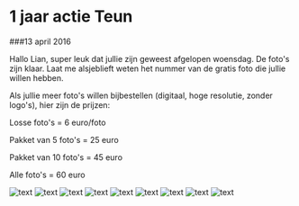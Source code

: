 1 jaar actie Teun
=================

###13 april 2016

Hallo Lian, super leuk dat jullie zijn geweest afgelopen woensdag. De foto's zijn klaar. Laat me alsjeblieft weten het nummer van de gratis foto die jullie willen hebben.

Als jullie meer foto's willen bijbestellen (digitaal, hoge resolutie, zonder logo's), hier zijn de prijzen:

Losse foto's = 6 euro/foto

Pakket van 5 foto's = 25 euro

Pakket van 10 foto's = 45 euro

Alle foto's = 60 euro

![text](/img/blog/1-jaar-actie-teun/1.jpg)
![text](/img/blog/1-jaar-actie-teun/2.jpg)
![text](/img/blog/1-jaar-actie-teun/3.jpg)
![text](/img/blog/1-jaar-actie-teun/4.jpg)
![text](/img/blog/1-jaar-actie-teun/5.jpg)
![text](/img/blog/1-jaar-actie-teun/6.jpg)
![text](/img/blog/1-jaar-actie-teun/7.jpg)
![text](/img/blog/1-jaar-actie-teun/8.jpg)
![text](/img/blog/1-jaar-actie-teun/9.jpg)
